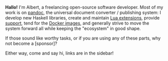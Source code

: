 **Hallo!** I'm Albert, a freelancing open-source software developer. Most of my
work is on [pandoc][], the universal document converter / publishing system: I
develop new Haskell libraries, create and maintain [Lua extensions][], provide
[support][pandoc-discuss], tend for the [Docker images][], and generally strive
to move the system forward all while keeping the "ecosystem" in good shape.

If those sound like worthy tasks, or if you are using any of these parts, why
not become a [sponsor]?

Either way, come and say hi, links are in the sidebar!

[pandoc]: https://pandoc.org/
[Lua extensions]: https://github.com/pandoc-ext
[pandoc-discuss]: https://groups.google.com/g/pandoc-discuss
[Docker images]: https://hub.docker.com/u/pandoc
